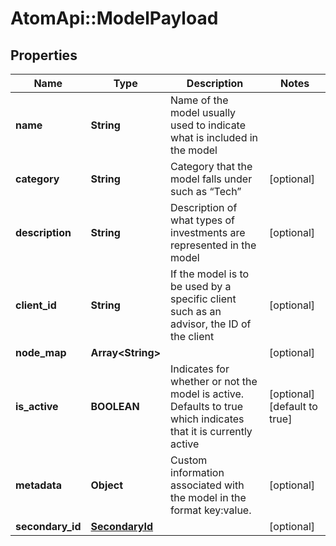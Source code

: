 # AtomApi::ModelPayload

## Properties
Name | Type | Description | Notes
------------ | ------------- | ------------- | -------------
**name** | **String** | Name of the model usually used to indicate what is included in the model | 
**category** | **String** | Category that the model falls under such as “Tech” | [optional] 
**description** | **String** | Description of what types of investments are represented in the model | [optional] 
**client_id** | **String** | If the model is to be used by a specific client such as an advisor, the ID of the client | [optional] 
**node_map** | **Array&lt;String&gt;** |  | [optional] 
**is_active** | **BOOLEAN** | Indicates for whether or not the model is active. Defaults to true which indicates that it is currently active | [optional] [default to true]
**metadata** | **Object** | Custom information associated with the model in the format key:value. | [optional] 
**secondary_id** | [**SecondaryId**](SecondaryId.md) |  | [optional] 


